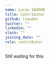 ```yaml
---
name: Lucas SAUDON
title: Contributor
github: lsaudon
twitter: ""
linkedin: ""
slack: ""
joining_date: ""
role: contributor
---
```


Still waiting for this
